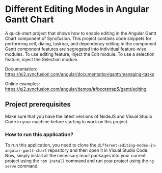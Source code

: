 # Different Editing Modes in Angular Gantt Chart

A quick-start project that shows how to enable editing in the Angular Gantt Chart component of Syncfusion. This project contains code snippets for performing cell, dialog, taskbar, and dependency editing in the component. Gantt component features are segregated into individual feature-wise modules. To use editing feature, inject the Edit module. To use a selection feature, inject the Selection module.

Documentation: https://ej2.syncfusion.com/angular/documentation/gantt/managing-tasks

Online examples: https://ej2.syncfusion.com/angular/demos/#/bootstrap5/gantt/editing

## Project prerequisites

Make sure that you have the latest versions of NodeJS and Visual Studio Code in your machine before starting to work on this project.

### How to run this application?

To run this application, you need to clone the `different-editing-modes-in-angular-gantt-chart` repository and then open it in Visual Studio Code. Now, simply install all the necessary react packages into your current project using the `npm install` command and run your project using the `ng serve` command.